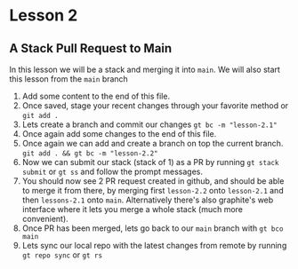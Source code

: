 # Lesson 2

## A Stack Pull Request to Main

In this lesson we will be a stack and merging it into `main`. We will also start this lesson from the `main` branch

1. Add some content to the end of this file.
2. Once saved, stage your recent changes through your favorite method or `git add .`
3. Lets create a branch and commit our changes `gt bc -m "lesson-2.1"`
4. Once again add some changes to the end of this file.
5. Once again we can add and create a branch on top the current branch. `git add . && gt bc -m "lesson-2.2"`
6. Now we can submit our stack (stack of 1) as a PR by running `gt stack submit` or `gt ss` and follow the prompt messages.
7. You should now see 2 PR request created in github, and should be able to merge it from there, by merging first `lesson-2.2` onto `lesson-2.1` and then `lessons-2.1` onto `main`. Alternatively there's also graphite's web interface where it lets you merge a whole stack (much more convenient).
8. Once PR has been merged, lets go back to our `main` branch with `gt bco main`
9. Lets sync our local repo with the latest changes from remote by running `gt repo sync` or `gt rs`